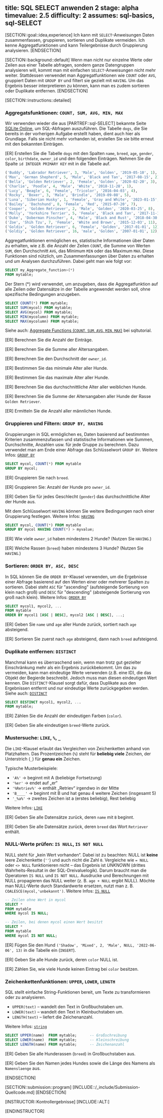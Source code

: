 title: SQL SELECT anwenden 2
stage: alpha
timevalue: 2.5
difficulty: 2
assumes: sql-basics, sql-SELECT
---

[SECTION::goal::idea,experience]
Ich kann mit `SELECT`-Anweisungen Daten zusammenfassen, gruppieren, sortieren und Duplikate vermeiden. Ich kenne Aggregatfunktionen und kann Teilergebnisse durch Gruppierung analysieren.
[ENDSECTION]

[SECTION::background::default]
Wenn man nicht nur einzelne Werte oder Zeilen aus einer Tabelle abfragen, sondern ganze Datengruppen analysieren will, kommt man mit einfachen `SELECT`-Anweisungen nicht mehr weiter. Stattdessen verwendet man Aggregatfunktionen wie `COUNT` oder `AVG`, gruppiert Daten mit `GROUP BY` und filtert sie gezielt mit `HAVING`. Um das Ergebnis besser interpretieren zu können, kann man es zudem sortieren oder Duplikate entfernen.
[ENDSECTION]

[SECTION::instructions::detailed]

### Aggregatsfunktionen: `COUNT, SUM, AVG, MIN, MAX`
Wir verwenden wieder die aus [PARTREF::sql-SELECT] bekannte Seite [SQLite Online](https://sqliteonline.com), um SQL-Abfragen auszuführen. Die Tabelle `dogs`, die Sie bereits in der vorherigen Aufgabe erstellt haben, dient auch hier als Grundlage. Falls sie nicht mehr vorhanden ist, erstellen Sie sie bitte erneut mit den bekannten Einträgen.

[ER] Erstellen Sie die Tabelle `dogs` mit den Spalten `name`, `breed`, `age`, `gender`, `color`,
  `birthdate`, `owner_id` und den folgenden Einträgen. Nehmen Sie die Spalte `id INTEGER PRIMARY KEY`
  mit in die Tabelle auf.

```sql
('Buddy', 'Labrador Retriever', 3, 'Male', 'Golden', '2019-05-10', 1),
('Max', 'German Shepherd', 5, 'Male', 'Black and Tan', '2017-08-15', 2),
('Bella', 'Golden Retriever', 2, 'Female', 'Golden', '2020-02-20', 3),
('Charlie', 'Poodle', 4, 'Male', 'White', '2018-11-28', 1),
('Lucy', 'Beagle', 6, 'Female', 'Tricolor', '2016-04-03', 4),
('Rocky', 'Boxer', 3, 'Male', 'Brindle', '2019-09-08', 5),
('Luna', 'Siberian Husky', 1, 'Female', 'Gray and White', '2023-01-15', 6),
('Bailey', 'Dachshund', 8, 'Female', 'Red', '2015-07-20', 7),
('Cooper', 'Golden Retriever', 2, 'Male', 'Golden', '2020-03-25', 8),
('Molly', 'Yorkshire Terrier', 5, 'Female', 'Black and Tan', '2017-11-12', 9),
('Duke', 'Doberman Pinscher', 4, 'Male', 'Black and Rust', '2018-04-30', 10),
('Zoe', 'Shih Tzu', 7, 'Female', 'White and Brown', '2015-12-03', 11),
('Goldix', 'Golden Retriever', 6, 'Female', 'Golden', '2017-01-01', 12),
('Goldiy', 'Golden Retriever', 16, 'male', 'Golden', '2007-01-01', 12);
```
<!-- time estimate: 10 min -->

Aggregatfunktionen ermöglichen es, statistische Informationen über Daten zu erhalten, wie z.B. die
Anzahl der Zeilen `COUNT`, die Summe von Werten `SUM`, den Durchschnitt `AVG`, das Minimum `MIN`
oder das Maximum `MAX`. Diese Funktionen sind nützlich, um Zusammenfassungen über Daten zu erhalten
und um Analysen durchzuführen. Dabei geht man wie folgt vor:

```sql
SELECT my_Aggregate_function>(*)
FROM mytable;
```

Der Stern (*) wird verwendet, um anzugeben, dass die Aggregatfunktion auf alle Zeilen oder Datensätze
in der Tabelle angewendet werden soll, ohne spezifische Bedingungen anzugeben. 
```sql
SELECT COUNT(*) FROM mytable;
SELECT SUM(mycol) FROM mytable;
SELECT AVG(mycol) FROM mytable;
SELECT MIN(mycolumn) FROM mytable;
SELECT MAX(mycolumn) FROM mytable;
```
Siehe auch: [Aggregate Functions (`COUNT`, `SUM`, `AVG`, `MIN`, `MAX`)](https://www.sqltutorial.org/sql-aggregate-functions/) bei sqltutorial.

[ER] Berechnen Sie die Anzahl der Einträge.

[ER] Berechnen Sie die Summe aller Altersangaben.

[ER] Berechnen Sie den Durchschnitt der `owner_id`.

[ER] Bestimmen Sie das minimale Alter aller Hunde.

[ER] Bestimmen Sie das maximale Alter aller Hunde.

[ER] Berechnen Sie das durchschnittliche Alter aller weiblichen Hunde.

[ER] Berechnen Sie die Summe der Altersangaben aller Hunde der Rasse `Golden Retriever`.

[ER] Ermitteln Sie die Anzahl aller männlichen Hunde.
<!-- time estimate: 30 min -->


### Gruppieren und Filtern: `GROUP BY, HAVING`
Gruppierungen in SQL ermöglichen es, Daten basierend auf bestimmten Kriterien zusammenzufassen und
statistische Informationen wie Summen, Durchschnitte, Anzahlen usw. für jede Gruppe zu berechnen.
Dazu verwendet man am Ende einer Abfrage das Schlüsselwort `GROUP BY`. Weitere Infos: [`GROUP BY`](https://www.w3schools.com/sql/sql_groupby.asp)

```sql
SELECT mycol, COUNT(*) FROM mytable
GROUP BY mycol;
```

[ER] Gruppieren Sie nach `breed`.

[ER] Gruppieren Sie: Anzahl der Hunde pro `owner_id`.

[ER] Geben Sie für jedes Geschlecht (`gender`) das durchschnittliche Alter der Hunde aus.

Mit dem Schlüsselwort `HAVING` können Sie weitere Bedingungen nach einer Gruppierung festlegen. Weitere Infos: [`HAVING`](https://www.w3schools.com/sql/sql_having.asp)

```sql
SELECT mycol, COUNT(*) FROM mytable
GROUP BY mycol HAVING COUNT(*) > myvalue;
```

[ER] Wie viele `owner_id` haben mindestens 2 Hunde? (Nutzen Sie `HAVING`.)

[ER] Welche Rassen (`breed`) haben mindestens 3 Hunde? (Nutzen Sie `HAVING`.)
<!-- time estimate: 30 min -->


### Sortieren: `ORDER BY, ASC, DESC`
In SQL können Sie die `ORDER BY`-Klausel verwenden, um die Ergebnisse einer Abfrage basierend auf den
Werten einer oder mehrerer Spalten zu sortieren. 
Dabei steht `ASC` für "ascending" (aufsteigende Sortierung von klein nach groß) 
und `DESC` für "descending" (absteigende Sortierung von groß nach klein). Weitere Infos: [`ORDER BY`](https://mode.com/sql-tutorial/sql-order-by)

```sql
SELECT mycol1, mycol2, ...
FROM mytable
ORDER BY mycol1 [ASC | DESC], mycol2 [ASC | DESC], ...;
```

[ER] Geben Sie `name` und `age` aller Hunde zurück, sortiert nach `age` absteigend.

[ER] Sortieren Sie zuerst nach `age` absteigend, dann nach `breed` aufsteigend.
<!-- time estimate: 15 min -->


### Duplikate entfernen: `DISTINCT`
Manchmal kann es überraschend sein, wenn man trotz gut gezielter Einschränkung mehr als ein Ergebnis zurückbekommt. 
Um das zu vermeiden, kann man eindeutige Werte verwenden (z.B. eine ID), die das
Objekt der Begierde beschreibt. Jedoch muss man diesen eindeutigen Wert kennen. Die `DISTINCT`-Klausel
sorgt dafür, dass Duplikate aus den Ergebnissen entfernt und nur eindeutige Werte zurückgegeben werden. Siehe auch: [`DISTINCT`](https://www.w3schools.com/sql/sql_distinct.asp)

```sql
SELECT DISTINCT mycol1, mycol2, ...
FROM mytable;
```

[ER] Zählen Sie die Anzahl der eindeutigen Farben (`color`).

[ER] Geben Sie alle eindeutigen `breed`-Werte zurück.
<!-- time estimate: 15 min -->


### Mustersuche: `LIKE`, `%`, `_`
Die `LIKE`-Klausel erlaubt das Vergleichen von Zeichenketten anhand von Platzhaltern. 
Das Prozentzeichen (`%`) steht für **beliebig viele** Zeichen, der Unterstrich (`_`) für **genau ein** Zeichen.

Typische Musterbeispiele:

* `'A%'` → beginnt mit A (beliebige Fortsetzung)
* `'%er'` → endet auf „er“
* `'%Retriev%'` → enthält „Retriev“ irgendwo in der Mitte
* `'B____'` → beginnt mit B und hat genau 4 weitere Zeichen (insgesamt 5)
* `'_%a%'` → zweites Zeichen ist a (erstes beliebig), Rest beliebig

Weitere Infos: [`LIKE`](https://www.w3schools.com/sql/sql_like.asp)

[ER] Geben Sie alle Datensätze zurück, deren `name` mit `B` beginnt.

[ER] Geben Sie alle Datensätze zurück, deren `breed` das Wort `Retriever` enthält.
<!-- time estimate: 20 min -->


### NULL-Werte prüfen: `IS NULL`, `IS NOT NULL`
NULL steht für „kein Wert vorhanden“.  Dabei ist zu beachten:
NULL ist **keine** leere Zeichenkette (`''`) und auch nicht die Zahl `0`. 
Vergleiche wie `= NULL` oder `<> NULL` funktionieren nicht – das Ergebnis ist *UNKNOWN* (drittes 
Wahrheits-Resultat in der SQL-Dreivaluelogik). Darum braucht man die Operatoren `IS NULL` und `IS NOT NULL`. 
Ausdrucke und Berechnungen mit NULL propagieren das NULL weiter (z. B. `age + NULL` ergibt NULL). Möchte man 
NULL-Werte durch Standardwerte ersetzen, nutzt man z. B. `COALESCE(mycol,'unbekannt')`.
Weitere Infos: [`IS NULL`](https://www.w3schools.com/sql/sql_null_values.asp)

```sql
-- Zeilen ohne Wert in mycol
SELECT *
FROM mytable
WHERE mycol IS NULL;

-- Zeilen, bei denen mycol einen Wert besitzt
SELECT *
FROM mytable
WHERE mycol IS NOT NULL;
```

[ER] Fügen Sie den Hund `('Shadow', 'Mixed', 2, 'Male', NULL, '2022-06-06', 13)` in die Tabelle ein (`INSERT`).

[ER] Geben Sie alle Hunde zurück, deren `color` NULL ist.

[ER] Zählen Sie, wie viele Hunde keinen Eintrag bei `color` besitzen.
<!-- time estimate: 15 min -->


### Zeichenkettenfunktionen: `UPPER`, `LOWER`, `LENGTH`
SQL stellt einfache String-Funktionen bereit, um Texte zu transformieren oder zu analysieren.

* `UPPER(text)`  – wandelt den Text in Großbuchstaben um.
* `LOWER(text)`  – wandelt den Text in Kleinbuchstaben um.
* `LENGTH(text)` – liefert die Zeichenanzahl.

Weitere Infos: [`string`](https://www.sqltutorial.org/sql-string-functions/)

```sql
SELECT UPPER(name)  FROM mytable;      -- Großschreibung
SELECT LOWER(name)  FROM mytable;      -- Kleinschreibung
SELECT LENGTH(name) FROM mytable;      -- Zeichenanzahl
```

[ER] Geben Sie alle Hunderassen (`breed`) in Großbuchstaben aus.

[ER] Geben Sie den Namen jedes Hundes sowie die Länge des Namens als `Namenslaenge` aus.
<!-- time estimate: 15 min -->

[ENDSECTION]

[SECTION::submission::program]
[INCLUDE::/_include/Submission-Quellcode.md]
[ENDSECTION]


[INSTRUCTOR::Kontrollergebnisse]
[INCLUDE::ALT:]

[ENDINSTRUCTOR]